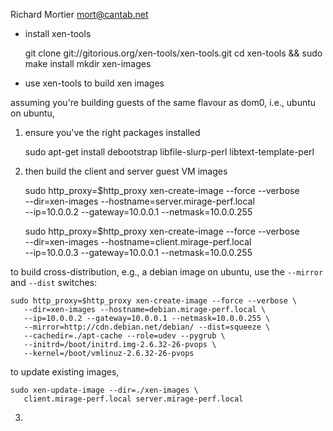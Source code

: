 Richard Mortier <mort@cantab.net>

* install xen-tools

    git clone git://gitorious.org/xen-tools/xen-tools.git
    cd xen-tools && sudo make install
    mkdir xen-images

* use xen-tools to build xen images

assuming you're building guests of the same flavour as dom0, i.e.,
ubuntu on ubuntu, 

1. ensure you've the right packages installed

    sudo apt-get install debootstrap libfile-slurp-perl libtext-template-perl

2. then build the client and server guest VM images

    sudo http_proxy=$http_proxy xen-create-image --force --verbose \
       --dir=xen-images --hostname=server.mirage-perf.local \
       --ip=10.0.0.2 --gateway=10.0.0.1 --netmask=10.0.0.255 

    sudo http_proxy=$http_proxy xen-create-image --force --verbose \
       --dir=xen-images --hostname=client.mirage-perf.local \
       --ip=10.0.0.3 --gateway=10.0.0.1 --netmask=10.0.0.255 

to build cross-distribution, e.g., a debian image on ubuntu, use the `--mirror`
and `--dist` switches: 

    sudo http_proxy=$http_proxy xen-create-image --force --verbose \
       --dir=xen-images --hostname=debian.mirage-perf.local \
       --ip=10.0.0.2 --gateway=10.0.0.1 --netmask=10.0.0.255 \
       --mirror=http://cdn.debian.net/debian/ --dist=squeeze \
       --cachedir=./apt-cache --role=udev --pygrub \
       --initrd=/boot/initrd.img-2.6.32-26-pvops \
       --kernel=/boot/vmlinuz-2.6.32-26-pvops

to update existing images, 

    sudo xen-update-image --dir=./xen-images \
       client.mirage-perf.local server.mirage-perf.local

3. 

